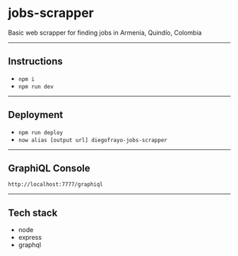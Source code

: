 # jobs-scrapper

Basic web scrapper for finding jobs in Armenia, Quindío, Colombia

-----------

## Instructions

- `npm i`
- `npm run dev`

-----------

## Deployment

- `npm run deploy`
- `now alias [output url] diegofrayo-jobs-scrapper`

-----------

## GraphiQL Console

`http://localhost:7777/graphiql`

-----------

## Tech stack

- node
- express
- graphql
